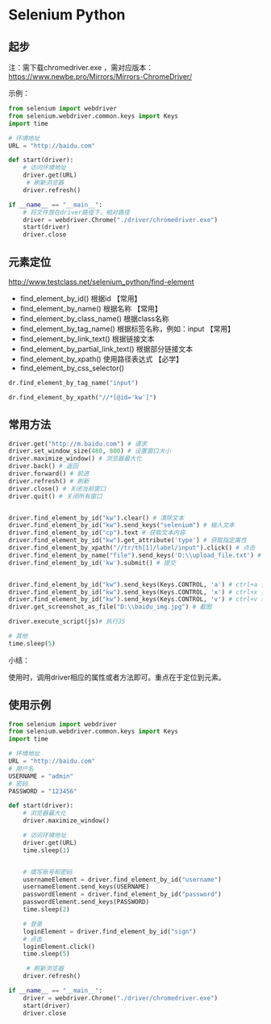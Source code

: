 # Selenium Python



## 起步

注：需下载chromedriver.exe ，需对应版本：https://www.newbe.pro/Mirrors/Mirrors-ChromeDriver/



示例：

```python
from selenium import webdriver
from selenium.webdriver.common.keys import Keys
import time

# 环境地址
URL = "http://baidu.com"

def start(driver):
    # 访问环境地址
    driver.get(URL)
     # 刷新浏览器
    driver.refresh()

if __name__ == "__main__":
    # 将文件放在driver路径下，相对路径
    driver = webdriver.Chrome("./driver/chromedriver.exe")
    start(driver)
    driver.close

```



## 元素定位

http://www.testclass.net/selenium_python/find-element

- find_element_by_id()  根据id 【常用】
- find_element_by_name() 根据名称 【常用】
- find_element_by_class_name() 根据class名称
- find_element_by_tag_name() 根据标签名称，例如：input 【常用】
- find_element_by_link_text() 根据链接文本
- find_element_by_partial_link_text() 根据部分链接文本
- find_element_by_xpath() 使用路径表达式 【必学】
- find_element_by_css_selector()

```python
dr.find_element_by_tag_name("input")

dr.find_element_by_xpath("//*[@id='kw']")
```



## 常用方法

```python
driver.get("http://m.baidu.com") # 请求
driver.set_window_size(480, 800) # 设置窗口大小
driver.maximize_window() # 浏览器最大化
driver.back() # 返回
driver.forward() # 前进
driver.refresh() # 刷新
driver.close() # 关闭当前窗口
driver.quit() # 关闭所有窗口


driver.find_element_by_id("kw").clear() # 清除文本
driver.find_element_by_id("kw").send_keys("selenium") # 输入文本
driver.find_element_by_id("cp").text # 获取文本内容
driver.find_element_by_id("kw").get_attribute('type') # 获取指定属性
driver.find_element_by_xpath("//tr/th[1]/label/input").click() # 点击
driver.find_element_by_name("file").send_keys('D:\\upload_file.txt') # 文件上传
driver.find_element_by_id('kw').submit() # 提交


driver.find_element_by_id("kw").send_keys(Keys.CONTROL, 'a') # ctrl+a 全选输入框内容
driver.find_element_by_id("kw").send_keys(Keys.CONTROL, 'x') # ctrl+x 剪切输入框内容
driver.find_element_by_id("kw").send_keys(Keys.CONTROL, 'v') # ctrl+v 粘贴内容到输入框
driver.get_screenshot_as_file("D:\\baidu_img.jpg") # 截图

driver.execute_script(js)# 执行JS

# 其他
time.sleep(5)
```



小结：

使用时，调用driver相应的属性或者方法即可。重点在于定位到元素。



## 使用示例

```python
from selenium import webdriver
from selenium.webdriver.common.keys import Keys
import time

# 环境地址
URL = "http://baidu.com"
# 用户名
USERNAME = "admin"
# 密码
PASSWORD = "123456"

def start(driver):
    # 浏览器最大化
    driver.maximize_window()

    # 访问环境地址
    driver.get(URL)
    time.sleep(1)


    # 填写账号和密码
    usernameElement = driver.find_element_by_id("username")
    usernameElement.send_keys(USERNAME)
    passwordElement = driver.find_element_by_id("password")
    passwordElement.send_keys(PASSWORD)
    time.sleep(2)

    # 登录
    loginElement = driver.find_element_by_id("sign")
    # 点击
    loginElement.click() 
    time.sleep(5)

     # 刷新浏览器
    driver.refresh()

if __name__ == "__main__":
    driver = webdriver.Chrome("./driver/chromedriver.exe")
    start(driver)
    driver.close

```

